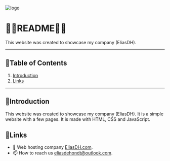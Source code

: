 ![logo](https://eliasdh.com/assets/media/images/logo-github.png)
# 💙🤍README🤍💙

This website was created to showcase my company (EliasDH).

---

## 📘Table of Contents

1. [Introduction](#introduction)
2. [Links](#links)

---

## 🖖Introduction

This website was created to showcase my company (EliasDH). It is a simple website with a few pages. It is made with HTML, CSS and JavaScript.

## 🔗Links
- 👯 Web hosting company [EliasDH.com](https://eliasdh.com).
- 📫 How to reach us eliasdehondt@outlook.com.